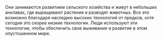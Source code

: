 Они занимаются развитием сельского хозяйства и живут в небольших анклавах, где выращивают растения и разводят животных. Все это возможно благодаря наследию высоких технологий от предков, хотя сегодня это скорее низкие технологии. Люди используют эти технологии, чтобы обеспечить свое выживание и развитие в этом опустошенном мире.